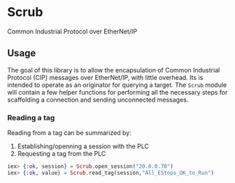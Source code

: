 # Scrub

Common Industrial Protocol over EtherNet/IP

## Usage

The goal of this library is to allow the encapsulation of Common Industrial
Protocol (CIP) messages over EtherNet/IP, with little overhead. Its is
intended to operate as an originator for querying a target. The `Scrub` module
will contain a few helper functions for performing all the necessary steps
for scaffolding a connection and sending unconnected messages.

### Reading a tag

Reading from a tag can be summarized by:

1. Establishing/openning a session with the PLC
1. Requesting a tag from the PLC

```elixir
iex> {:ok, session} = Scrub.open_session("20.0.0.70")
iex> {:ok, value} = Scrub.read_tag(session,"All_EStops_OK_to_Run")
```

